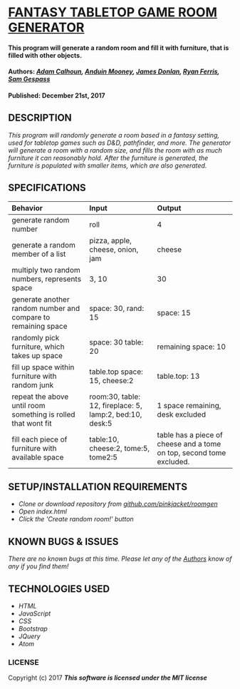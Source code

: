# [FANTASY TABLETOP GAME ROOM GENERATOR](https://pinkjacket.github.io/roomgen/)

#### This program will generate a random room and fill it with furniture, that is filled with other objects.

#### Authors: _**[Adam Calhoun](https://github.com/TuesdayHat), [Anduin Mooney](https://github.com/anduinmooney), [James Donlan](https://github.com/pinkjacket), [Ryan Ferris](https://github.com/ryanglenferris), [Sam Gespass](https://github.com/darthtoad)**_
#### Published: December 21st, 2017

## DESCRIPTION

_This program will randomly generate a room based in a fantasy setting, used for tabletop games such as D&D, pathfinder, and more. The generator will generate a room with a random size, and fills the room with as much furniture it can reasonably hold. After the furniture is generated, the furniture is populated with smaller items, which are also generated._


## SPECIFICATIONS

| Behavior | Input | Output |
| :------------- | :------------- | :------------- |
| generate random number | roll | 4 |
| generate a random member of a list | pizza, apple, cheese, onion, jam | cheese |
| multiply two random numbers, represents space | 3, 10 | 30 |
| generate another random number and compare to remaining space | space: 30, rand: 15 | space: 15 |
| randomly pick furniture, which takes up space | space: 30 table: 20 | remaining space: 10 |
| fill up space within furniture with random junk | table.top space: 15, cheese:2 | table.top: 13 |
| repeat the above until room something is rolled that wont fit | room:30, table: 12, fireplace: 5, lamp:2, bed:10, desk:5 | 1 space remaining, desk excluded |
| fill each piece of furniture with available space | table:10, cheese:2, tome:5, tome2:5 | table has a piece of cheese and a tome on top, second tome excluded. |

## SETUP/INSTALLATION REQUIREMENTS

* _Clone or download repository from [github.com/pinkjacket/roomgen](https://github.com/pinkjacket/roomgen)_
* _Open index.html_
* _Click the 'Create random room!' button_

## KNOWN BUGS & ISSUES

_There are no known bugs at this time. Please let any of the [Authors](mailto:ryanglenferris@gmail.com) know of any if you find them!_

## TECHNOLOGIES USED

* _HTML_
* _JavaScript_
* _CSS_
* _Bootstrap_
* _JQuery_
* _Atom_

### LICENSE

Copyright (c) 2017 **_This software is licensed under the MIT license_** 
